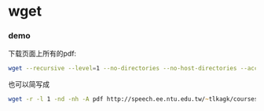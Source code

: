# wget


### demo

下载页面上所有的pdf:

```zsh
wget --recursive --level=1 --no-directories --no-host-directories --accept pdf http://speech.ee.ntu.edu.tw/~tlkagk/courses_MLSD15_2.html
```

也可以简写成

```zsh
wget -r -l 1 -nd -nh -A pdf http://speech.ee.ntu.edu.tw/~tlkagk/courses_MLSD15_2.html
```